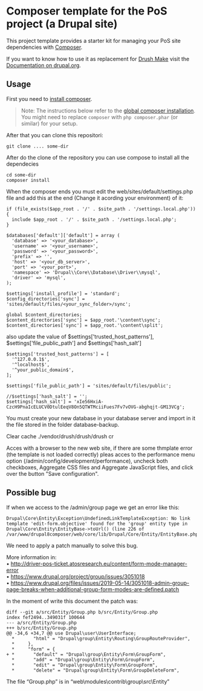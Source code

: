 # Composer template for the PoS project (a Drupal site)


This project template provides a starter kit for managing your PoS site
dependencies with [Composer](https://getcomposer.org/).

If you want to know how to use it as replacement for
[Drush Make](https://github.com/drush-ops/drush/blob/8.x/docs/make.md) visit
the [Documentation on drupal.org](https://www.drupal.org/node/2471553).

## Usage

First you need to [install composer](https://getcomposer.org/doc/00-intro.md#installation-linux-unix-osx).

> Note: The instructions below refer to the [global composer installation](https://getcomposer.org/doc/00-intro.md#globally).
You might need to replace `composer` with `php composer.phar` (or similar) 
for your setup.

After that you can clone this repositori:

```
git clone .... some-dir
```

After do the clone of the repository you can use compose to install all the dependecies
```
cd some-dir
composer install
```

When the composer ends you must edit the web/sites/default/settings.php file and add this at the end (Change it acording your environment) of it:

```
if (file_exists($app_root . '/' . $site_path . '/settings.local.php')) {
  include $app_root . '/' . $site_path . '/settings.local.php';
}

$databases['default']['default'] = array (
  'database' => '<your_database>',
  'username' => '<your_username>',
  'password' => '<your_password>',
  'prefix' => '',
  'host' => '<your_db_server>',
  'port' => '<your_port>',
  'namespace' => 'Drupal\\Core\\Database\\Driver\\mysql',
  'driver' => 'mysql',
);

$settings['install_profile'] = 'standard';
$config_directories['sync'] = 'sites/default/files/<your_sync_folder>/sync';

global $content_directories;
$content_directories['sync'] = $app_root.'\content\sync';
$content_directories['sync'] = $app_root.'\content\split';

```

also update the value of $settings['trusted_host_patterns'], $settings['file_public_path'] and $settings['hash_salt']
```
$settings['trusted_host_patterns'] = [
  '^127.0.0.1$',
  '^localhost$',
  '^your_public_domain$',
];

$settings['file_public_path'] = 'sites/default/files/public';

//$settings['hash_salt'] = '';
$settings['hash_salt'] = 'xIe56HxiA-CzcH9PnaIcELUCV0DtulEeqV8On5QTWTMciiFues7Fv7vOVG-abghqjt-GM13VCg';
```

You must create your new database in your database server and import in it the file stored in the folder database-backup.

Clear cache
./vendor/drush/drush/drush cr

Acces with  a browser to the new web site, if there are some thmplate error (the template is not loaded correctly) pleas acces to the performance menu option (/admin/config/development/performance), uncheck both checkboxes, Aggregate CSS files and Aggregate JavaScript files, and click over the button "Save configuration".


## Possible bug
If when we access to the /admin/group page we get an error like this:

```
Drupal\Core\Entity\Exception\UndefinedLinkTemplateException: No link template 'edit-form.objective' found for the 'group' entity type in Drupal\Core\Entity\EntityBase->toUrl() (line 226 of /var/www/drupal8composer/web/core/lib/Drupal/Core/Entity/EntityBase.php).
```

We need to apply a patch manually to solve this bug.

More information in:   
•	http://driver-pos-ticket.atosresearch.eu/content/form-mode-manager-error   
•	https://www.drupal.org/project/group/issues/3051018    
•	https://www.drupal.org/files/issues/2019-05-14/3051018-admin-group-page-breaks-when-additional-group-form-modes-are-defined.patch   

In the moment of write this document the patch was:

```
diff --git a/src/Entity/Group.php b/src/Entity/Group.php
index fef2494..349031f 100644
--- a/src/Entity/Group.php
+++ b/src/Entity/Group.php
@@ -34,6 +34,7 @@ use Drupal\user\UserInterface;
  *       "html" = "Drupal\group\Entity\Routing\GroupRouteProvider",
  *     },
  *     "form" = {
+ *       "default" = "Drupal\group\Entity\Form\GroupForm",
  *       "add" = "Drupal\group\Entity\Form\GroupForm",
  *       "edit" = "Drupal\group\Entity\Form\GroupForm",
  *       "delete" = "Drupal\group\Entity\Form\GroupDeleteForm",
```

The file “Group.php” is in “web\modules\contrib\group\src\Entity”
